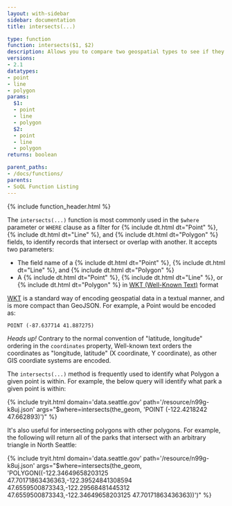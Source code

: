 ```yaml
---
layout: with-sidebar
sidebar: documentation
title: intersects(...)

type: function
function: intersects($1, $2)
description: Allows you to compare two geospatial types to see if they intersect or overlap each other
versions:
- 2.1
datatypes:
- point
- line
- polygon
params:
  $1:
  - point
  - line
  - polygon
  $2:
  - point
  - line
  - polygon
returns: boolean

parent_paths: 
- /docs/functions/
parents: 
- SoQL Function Listing 
---
```


{% include function_header.html %}

The `intersects(...)` function is most commonly used in the `$where` parameter or `WHERE` clause as a filter for {% include dt.html dt="Point" %}, {% include dt.html dt="Line" %}, and {% include dt.html dt="Polygon" %} fields, to identify records that intersect or overlap with another. It accepts two parameters:

- The field name of a {% include dt.html dt="Point" %}, {% include dt.html dt="Line" %}, and {% include dt.html dt="Polygon" %}
- A {% include dt.html dt="Point" %}, {% include dt.html dt="Line" %}, or {% include dt.html dt="Polygon" %} in [WKT (Well-Known Text)](https://en.wikipedia.org/wiki/Well-known_text) format

[WKT](https://en.wikipedia.org/wiki/Well-known_text) is a standard way of encoding geospatial data in a textual manner, and is more compact than GeoJSON. For example, a Point would be encoded as:

    POINT (-87.637714 41.887275)
    
<div class="alert alert-info">
  <p><em>Heads up!</em> Contrary to the normal convention of "latitude, longitude" ordering in the <code>coordinates</code> property, Well-known text orders the coordinates as "longitude, latitude" (X coordinate, Y coordinate), as other GIS coordiate systems are encoded.</p>
</div>

The `intersects(...)` method is frequently used to identify what Polygon a given point is within. For example, the below query will identify what park a given point is within:

{% include tryit.html domain='data.seattle.gov' path='/resource/n99g-k8uj.json' args="$where=intersects(the_geom, 'POINT (-122.4218242 47.662893)')" %}

It's also useful for intersecting polygons with other polygons. For example, the following will return all of the parks that intersect with an arbitrary triangle in North Seattle:

{% include tryit.html domain='data.seattle.gov' path='/resource/n99g-k8uj.json' args="$where=intersects(the_geom, 'POLYGON((-122.34649658203125 47.70171863436363,-122.39524841308594 47.6559500873343,-122.29568481445312 47.6559500873343,-122.34649658203125 47.70171863436363))')" %}
